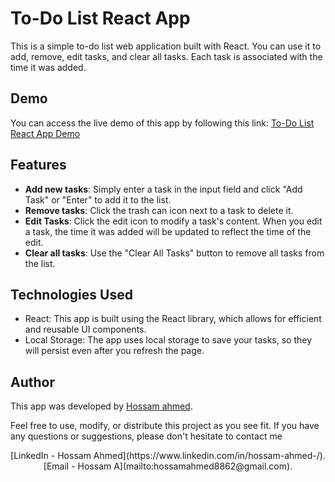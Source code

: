 # To-Do List React App

This is a simple to-do list web application built with React. You can use it to add, remove, edit tasks, and clear all tasks. Each task is associated with the time it was added.

## Demo
You can access the live demo of this app by following this link: [To-Do List React App Demo](https://h0ssamahmed.github.io/To-Do-List-ReactApp/)

## Features
- **Add new tasks**: Simply enter a task in the input field and click "Add Task" or "Enter" to add it to the list.
- **Remove tasks**: Click the trash can icon next to a task to delete it.
- **Edit Tasks**: Click the edit icon to modify a task's content. When you edit a task, the time it was added will be updated to reflect the time of the edit.
- **Clear all tasks**: Use the "Clear All Tasks" button to remove all tasks from the list.

## Technologies Used
- React: This app is built using the React library, which allows for efficient and reusable UI components.
- Local Storage: The app uses local storage to save your tasks, so they will persist even after you refresh the page.

## Author
This app was developed by [Hossam ahmed](https://www.linkedin.com/in/hossam-ahmed-/).

Feel free to use, modify, or distribute this project as you see fit. If you have any questions or suggestions, please don't hesitate to contact me
<p align="center">
  [LinkedIn - Hossam Ahmed](https://www.linkedin.com/in/hossam-ahmed-/).
  [Email - Hossam A](mailto:hossamahmed8862@gmail.com).
</p>

